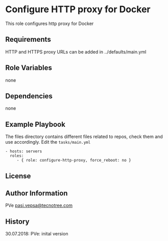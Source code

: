 Configure HTTP proxy for Docker
=========

This role configures http proxy for Docker 

Requirements
------------

HTTP and HTTPS proxy URLs can be added in ../defaults/main.yml

Role Variables
--------------

none
        
Dependencies
------------

none

Example Playbook
----------------
The files directory contains different files related to repos, check them and use accordingly. Edit the `tasks/main.yml`

    - hosts: servers
      roles:
         - { role: configure-http-proxy, force_reboot: no }

License
-------



Author Information
------------------
PVe  pasi.vepsa@tecnotree.com


History
-----------------
30.07.2018: PVe: inital version  

